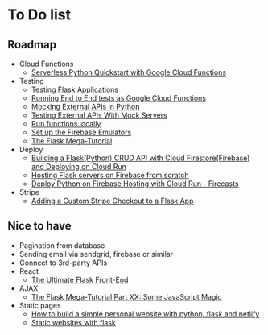 # To Do list

## Roadmap
- Cloud Functions
    - [Serverless Python Quickstart with Google Cloud Functions](https://dev.to/googlecloud/serverless-python-quickstart-with-google-cloud-functions-19bb)
- Testing 
    - [Testing Flask Applications](https://flask.palletsprojects.com/en/1.1.x/testing/)
    - [Running End to End tests as Google Cloud Functions](https://hackernoon.com/running-end-to-end-tests-as-google-cloud-functions-f5e34ffc3984)
    - [Mocking External APIs in Python](https://realpython.com/testing-third-party-apis-with-mocks/)
    - [Testing External APIs With Mock Servers](https://realpython.com/testing-third-party-apis-with-mock-servers/)
    - [Run functions locally](https://firebase.google.com/docs/functions/local-emulator)
    - [Set up the Firebase Emulators](https://firebase.google.com/docs/rules/emulator-setup)
    - [The Flask Mega-Tutorial](https://blog.miguelgrinberg.com/post/the-flask-mega-tutorial-part-i-hello-world)
- Deploy
    - [Building a Flask(Python) CRUD API with Cloud Firestore(Firebase) and Deploying on Cloud Run](https://medium.com/google-cloud/building-a-flask-python-crud-api-with-cloud-firestore-firebase-and-deploying-on-cloud-run-29a10c502877)
    - [Hosting Flask servers on Firebase from scratch](https://medium.com/firebase-developers/hosting-flask-servers-on-firebase-from-scratch-c97cfb204579)
    - [Deploy Python on Firebase Hosting with Cloud Run - Firecasts](https://www.youtube.com/watch?v=t5EfITuFD9w)
- Stripe
    - [Adding a Custom Stripe Checkout to a Flask App](https://testdriven.io/blog/adding-a-custom-stripe-checkout-to-a-flask-app/)

## Nice to have
- Pagination from database
- Sending email via sendgrid, firebase or similar
- Connect to 3rd-party APIs
- React 
    - [The Ultimate Flask Front-End](https://realpython.com/the-ultimate-flask-front-end/)
- AJAX
    - [The Flask Mega-Tutorial Part XX: Some JavaScript Magic](https://blog.miguelgrinberg.com/post/the-flask-mega-tutorial-part-xx-some-javascript-magic)
- Static pages 
    - [How to build a simple personal website with python, flask and netlify](https://medium.com/@francescaguiducci/how-to-build-a-simple-personal-website-with-python-flask-and-netlify-d800c97c283d)
    - [Static websites with flask](http://www.dougalmatthews.com/2017/Jan/13/static-websites-with-flask/)


